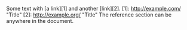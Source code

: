 Some text with [a link][1] and
another [link][2].
[1]: http://example.com/ "Title"
[2]: http://example.org/ "Title"
The reference section can be anywhere in the document.

